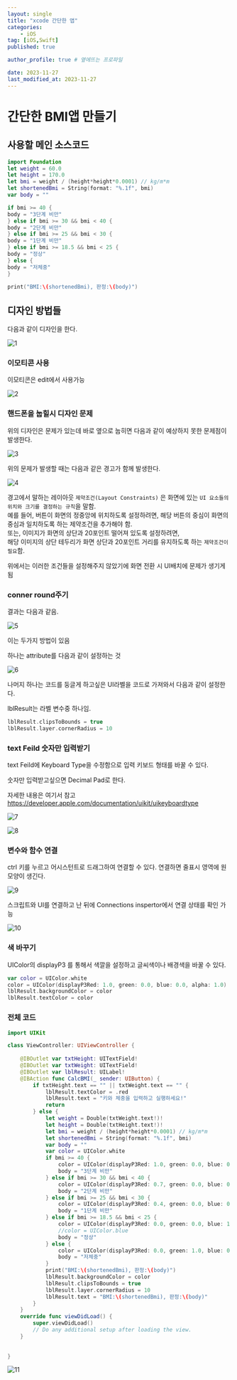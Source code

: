 ```yaml
---
layout: single
title: "xcode 간단한 앱"
categories: 
    - iOS
tag: [iOS,Swift]
published: true

author_profile: true # 옆에뜨는 프로파일

date: 2023-11-27
last_modified_at: 2023-11-27
---
```




# 간단한 BMI앱 만들기

## 사용할 메인 소스코드
```swift
import Foundation
let weight = 60.0
let height = 170.0
let bmi = weight / (height*height*0.0001) // kg/m*m
let shortenedBmi = String(format: "%.1f", bmi)
var body = ""

if bmi >= 40 {
body = "3단계 비만"
} else if bmi >= 30 && bmi < 40 {
body = "2단계 비만"
} else if bmi >= 25 && bmi < 30 {
body = "1단계 비만"
} else if bmi >= 18.5 && bmi < 25 {
body = "정상"
} else {
body = "저체중"
}

print("BMI:\(shortenedBmi), 판정:\(body)")
```


## 디자인 방법들

다음과 같이 디자인을 한다.

![1](https://github.com/novicehog/comments/assets/131991619/10cb9603-7bab-4f7b-9f59-9b37ae76a20e)

### 이모티콘 사용
이모티콘은 edit에서 사용가능

![2](https://github.com/novicehog/comments/assets/131991619/a3357799-ec85-4099-9e86-937eaf853a59)


### 핸드폰을 눕힐시 디자인 문제
위의 디자인은 문제가 있는데 바로 옆으로 눕히면 다음과 같이 예상하지 못한 문제점이 발생한다.

![3](https://github.com/novicehog/comments/assets/131991619/1e3521db-043c-4604-bf81-5d02e0a605a5)

위의 문제가 발생할 때는 다음과 같은 경고가 함께 발생한다.

![4](https://github.com/novicehog/comments/assets/131991619/27d6646c-61aa-4e22-9056-ce2b2465fd52)

경고에서 말하는 레이아웃 `제약조건(Layout Constraints)` 은 화면에 있는 `UI 요소들의 위치와 크기를 결정하는 규칙`을 말함. <br>
예를 들어, 버튼이 화면의 정중앙에 위치하도록 설정하려면, 해당 버튼의 중심이 화면의 중심과 일치하도록 하는 제약조건을 추가해야 함. <br>
또는, 이미지가 화면의 상단과 20포인트 떨어져 있도록 설정하려면,<br>
해당 이미지의 상단 테두리가 화면 상단과 20포인트 거리를 유지하도록 하는 `제약조건이 필요`함.

위에서는 이러한 조건들을 설정해주지 않았기에 화면 전환 시 UI배치에 문제가 생기게 됨

### conner round주기

결과는 다음과 같음.

![5](https://github.com/novicehog/comments/assets/131991619/c628e579-440a-4608-a746-09f31bc55a32)

이는 두가지 방법이 있음

하나는 attribute를 다음과 같이 설정하는 것

![6](https://github.com/novicehog/comments/assets/131991619/fe38c50f-4529-4868-88f4-68caa2d514dd)


나머지 하나는 코드를 둥글게 하고싶은 UI라벨을 코드로 가져와서 다음과 같이 설정한다.<br>

lblResult는 라벨 변수중 하나임.

```swift
lblResult.clipsToBounds = true
lblResult.layer.cornerRadius = 10
```

### text Feild 숫자만 입력받기

text Feild에 Keyboard Type을 수정함으로 입력 키보드 형태를 바꿀 수 있다.

숫자만 입력받고싶으면 Decimal Pad로 한다.

자세한 내용은 여기서 참고 https://developer.apple.com/documentation/uikit/uikeyboardtype

![7](https://github.com/novicehog/comments/assets/131991619/850ec6a1-d03f-4223-9b40-c404b5ecd52f)

![8](https://github.com/novicehog/comments/assets/131991619/dac69ca8-9b3d-4e7c-acd8-22d853f6a039)

### 변수와 함수 연결

ctrl 키를 누르고 어시스턴트로 드래그하여 연결할 수 있다. 연결하면 줄표시 영역에 원 모양이 생긴다.

![9](https://github.com/novicehog/comments/assets/131991619/c93bf699-d63c-43fd-b8b9-d7255f635bd3)

스크립트와 UI를 연결하고 난 뒤에 Connections inspertor에서 연결 상태를 확인 가능

![10](https://github.com/novicehog/comments/assets/131991619/c11e4ba5-ac49-473a-8d94-33ff9aba3e49)

### 색 바꾸기

UIColor의 displayP3 를 통해서 색깔을 설정하고 글씨색이나 배경색을 바꿀 수 있다.

```swift
var color = UIColor.white
color = UIColor(displayP3Red: 1.0, green: 0.0, blue: 0.0, alpha: 1.0)
lblResult.backgroundColor = color
lblResult.textColor = color
```

### 전체 코드
```swift
import UIKit

class ViewController: UIViewController {
    
    @IBOutlet var txtHeight: UITextField!
    @IBOutlet var txtWeight: UITextField!
    @IBOutlet var lblResult: UILabel!
    @IBAction func CalcBMI(_ sender: UIButton) {
        if txtHeight.text == "" || txtWeight.text == "" {
            lblResult.textColor = .red
            lblResult.text = "키와 체중을 입력하고 실행하세요!"
            return
        } else {
            let weight = Double(txtWeight.text!)!
            let height = Double(txtHeight.text!)!
            let bmi = weight / (height*height*0.0001) // kg/m*m
            let shortenedBmi = String(format: "%.1f", bmi)
            var body = ""
            var color = UIColor.white
            if bmi >= 40 {
                color = UIColor(displayP3Red: 1.0, green: 0.0, blue: 0.0, alpha: 1.0)
                body = "3단계 비만"
            } else if bmi >= 30 && bmi < 40 {
                color = UIColor(displayP3Red: 0.7, green: 0.0, blue: 0.0, alpha: 1.0)
                body = "2단계 비만"
            } else if bmi >= 25 && bmi < 30 {
                color = UIColor(displayP3Red: 0.4, green: 0.0, blue: 0.0, alpha: 1.0)
                body = "1단계 비만"
            } else if bmi >= 18.5 && bmi < 25 {
                color = UIColor(displayP3Red: 0.0, green: 0.0, blue: 1.0, alpha: 1.0)
                //color = UIColor.blue
                body = "정상"
            } else {
                color = UIColor(displayP3Red: 0.0, green: 1.0, blue: 0.0, alpha: 1.0)
                body = "저체중"
            }
            print("BMI:\(shortenedBmi), 판정:\(body)")
            lblResult.backgroundColor = color
            lblResult.clipsToBounds = true
            lblResult.layer.cornerRadius = 10
            lblResult.text = "BMI:\(shortenedBmi), 판정:\(body)"
        }
    }
    override func viewDidLoad() {
        super.viewDidLoad()
        // Do any additional setup after loading the view.
    }
    
    
}
```


![11](https://github.com/novicehog/comments/assets/131991619/cfef719b-3880-4800-948a-3635ce9c83b8)
